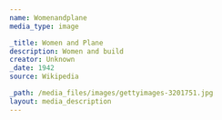 ```yaml
--- 
name: Womenandplane
media_type: image

_title: Women and Plane
description: Women and build
creator: Unknown
_date: 1942
source: Wikipedia

_path: /media_files/images/gettyimages-3201751.jpg 
layout: media_description
---
```

